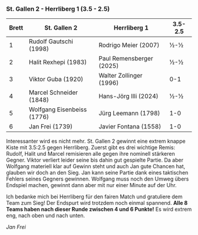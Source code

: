 ### St. Gallen 2 - Herrliberg 1 (3.5 - 2.5)

| Brett | St. Gallen 2               | Herrliberg 1             | 3.5-2.5 |
|-------|----------------------------|--------------------------|---------|
| 1     | Rudolf Gautschi (1998)     | Rodrigo Meier (2007)     | ½-½     |
| 2     | Halit Rexhepi (1983)       | Paul Remensberger (2025) | ½-½     |
| 3     | Viktor Guba (1920)         | Walter Zollinger (1996)  | 0-1     |
| 4     | Marcel Schneider (1848)    | Hans-Jörg Illi (2024)    | ½-½     |
| 5     | Wolfgang Eisenbeiss (1776) | Jürg Leemann (1798)      | 1-0     |
| 6     | Jan Frei (1739)            | Javier Fontana (1558)    | 1-0     |

Interessanter wird es nicht mehr. St. Gallen 2 gewinnt eine extrem knappe Kiste mit 3.5:2.5 gegen Herrliberg. Zuerst
gibt es drei wichtige Remis: Rudolf, Halit und Marcel remisieren alle gegen ihre nominell stärkeren Gegner. Viktor
verliert leider seine bis dahin gut gespielte Partie. Da aber Wolfgang materiell klar auf Gewinn steht und auch Jan gute
Chancen hat, glauben wir doch an den Sieg. Jan kann seine Partie dank eines taktischen Fehlers seines Gegners gewinnen.
Wolfgang muss noch den Umweg übers Endspiel machen, gewinnt dann aber mit nur einer Minute auf der Uhr.

Ich bedanke mich bei Herrliberg für den fairen Match und gratuliere dem Team zum Sieg! Der Endspurt wird trotzdem noch
einmal spannend. **Alle 8 Teams haben nach dieser Runde zwischen 4 und 6 Punkte!** Es wird extrem eng, nach oben und
nach unten.

_Jan Frei_
